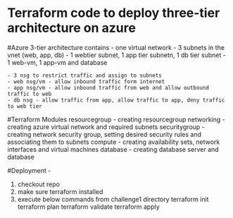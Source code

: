 # Terraform code to deploy three-tier architecture on azure

#Azure 3-tier architecture contains
	- one virtual network 
	- 3 subnets in the vnet (web, app, db)
	- 1 webtier subnet, 1 app tier subnetn, 1 db tier subnet
	- 1 web-vm, 1 app-vm and database 
	
	- 3 nsg to restrict traffic and assign to subnets
	- web nsg/vm - allow inbound traffic form internet
	- app nsg/vm - allow inbound traffic from web and allow outbound traffic to web 
	- db nsg - allow traffic from app, allow traffic to app, deny traffic to web tier
	
#Terraform Modules
resourcegroup - creating resourcegroup
networking - creating azure virtual network and required subnets
securitygroup - creating network security group, setting desired security rules and associating them to subnets
compute - creating availability sets, network interfaces and virtual machines
database - creating database server and database

#Deployment - 
1. checkout repo
2. make sure terraform installed 
3. execute below commands from challenge1 directory
terraform init
terraform plan
terraform validate
terraform apply
